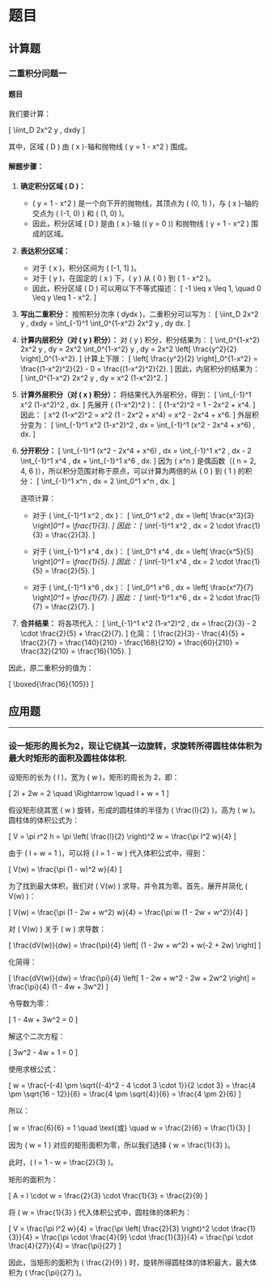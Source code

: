 

# 题目

## 计算题

### 二重积分问题一

#### 题目

我们要计算：

\[
\iint_D 2x^2 y \, dxdy
\]

其中，区域 \( D \) 由 \( x \)-轴和抛物线 \( y = 1 - x^2 \) 围成。

#### 解题步骤：

1. **确定积分区域 \( D \)：**
   - \( y = 1 - x^2 \) 是一个向下开的抛物线，其顶点为 \( (0, 1) \)，与 \( x \)-轴的交点为 \( (-1, 0) \) 和 \( (1, 0) \)。
   - 因此，积分区域 \( D \) 是由 \( x \)-轴 (\( y = 0 \)) 和抛物线 \( y = 1 - x^2 \) 围成的区域。

2. **表达积分区域：**
   - 对于 \( x \)，积分区间为 \( [-1, 1] \)。
   - 对于 \( y \)，在固定的 \( x \) 下，\( y \) 从 \( 0 \) 到 \( 1 - x^2 \)。
   - 因此，积分区域 \( D \) 可以用以下不等式描述：
     \[
     -1 \leq x \leq 1, \quad 0 \leq y \leq 1 - x^2.
     \]

3. **写出二重积分：**
   按照积分次序 \( dydx \)，二重积分可以写为：
   \[
   \iint_D 2x^2 y \, dxdy = \int_{-1}^1 \int_0^{1-x^2} 2x^2 y \, dy dx.
   \]

4. **计算内层积分（对 \( y \) 积分）：**
   对 \( y \) 积分，积分结果为：
   \[
   \int_0^{1-x^2} 2x^2 y \, dy = 2x^2 \int_0^{1-x^2} y \, dy = 2x^2 \left[ \frac{y^2}{2} \right]_0^{1-x^2}.
   \]
   计算上下限：
   \[
   \left[ \frac{y^2}{2} \right]_0^{1-x^2} = \frac{(1-x^2)^2}{2} - 0 = \frac{(1-x^2)^2}{2}.
   \]
   因此，内层积分的结果为：
   \[
   \int_0^{1-x^2} 2x^2 y \, dy = x^2 (1-x^2)^2.
   \]

5. **计算外层积分（对 \( x \) 积分）：**
   将结果代入外层积分，得到：
   \[
   \int_{-1}^1 x^2 (1-x^2)^2 \, dx.
   \]
   先展开 \( (1-x^2)^2 \)：
   \[
   (1-x^2)^2 = 1 - 2x^2 + x^4.
   \]
   因此：
   \[
   x^2 (1-x^2)^2 = x^2 (1 - 2x^2 + x^4) = x^2 - 2x^4 + x^6.
   \]
   外层积分变为：
   \[
   \int_{-1}^1 x^2 (1-x^2)^2 \, dx = \int_{-1}^1 (x^2 - 2x^4 + x^6) \, dx.
   \]

6. **分开积分：**
   \[
   \int_{-1}^1 (x^2 - 2x^4 + x^6) \, dx = \int_{-1}^1 x^2 \, dx - 2 \int_{-1}^1 x^4 \, dx + \int_{-1}^1 x^6 \, dx.
   \]
   因为 \( x^n \) 是偶函数（\( n = 2, 4, 6 \)），所以积分范围对称于原点，可以计算为两倍的从 \( 0 \) 到 \( 1 \) 的积分：
   \[
   \int_{-1}^1 x^n \, dx = 2 \int_0^1 x^n \, dx.
   \]

   逐项计算：
   - 对于 \( \int_{-1}^1 x^2 \, dx \)：
     \[
     \int_0^1 x^2 \, dx = \left[ \frac{x^3}{3} \right]_0^1 = \frac{1}{3}.
     \]
     因此：
     \[
     \int_{-1}^1 x^2 \, dx = 2 \cdot \frac{1}{3} = \frac{2}{3}.
     \]

   - 对于 \( \int_{-1}^1 x^4 \, dx \)：
     \[
     \int_0^1 x^4 \, dx = \left[ \frac{x^5}{5} \right]_0^1 = \frac{1}{5}.
     \]
     因此：
     \[
     \int_{-1}^1 x^4 \, dx = 2 \cdot \frac{1}{5} = \frac{2}{5}.
     \]

   - 对于 \( \int_{-1}^1 x^6 \, dx \)：
     \[
     \int_0^1 x^6 \, dx = \left[ \frac{x^7}{7} \right]_0^1 = \frac{1}{7}.
     \]
     因此：
     \[
     \int_{-1}^1 x^6 \, dx = 2 \cdot \frac{1}{7} = \frac{2}{7}.
     \]

7. **合并结果：**
   将各项代入：
   \[
   \int_{-1}^1 x^2 (1-x^2)^2 \, dx = \frac{2}{3} - 2 \cdot \frac{2}{5} + \frac{2}{7}.
   \]
   化简：
   \[
   \frac{2}{3} - \frac{4}{5} + \frac{2}{7} = \frac{140}{210} - \frac{168}{210} + \frac{60}{210} = \frac{32}{210} = \frac{16}{105}.
   \]

因此，原二重积分的值为：

\[
\boxed{\frac{16}{105}}
\]


## 应用题

---

### 设一矩形的周长为2，现让它绕其一边旋转，求旋转所得圆柱体体积为最大时矩形的面积及圆柱体体积.


设矩形的长为 \( l \)，宽为 \( w \)，矩形的周长为 2，即：

\[
2l + 2w = 2 \quad \Rightarrow \quad l + w = 1
\]

假设矩形绕其宽 \( w \) 旋转，形成的圆柱体的半径为 \( \frac{l}{2} \)，高为 \( w \)。圆柱体的体积公式为：

\[
V = \pi r^2 h = \pi \left( \frac{l}{2} \right)^2 w = \frac{\pi l^2 w}{4}
\]

由于 \( l + w = 1 \)，可以将 \( l = 1 - w \) 代入体积公式中，得到：

\[
V(w) = \frac{\pi (1 - w)^2 w}{4}
\]

为了找到最大体积，我们对 \( V(w) \) 求导，并令其为零。首先，展开并简化 \( V(w) \)：

\[
V(w) = \frac{\pi (1 - 2w + w^2) w}{4} = \frac{\pi w (1 - 2w + w^2)}{4}
\]

对 \( V(w) \) 关于 \( w \) 求导数：

\[
\frac{dV(w)}{dw} = \frac{\pi}{4} \left[ (1 - 2w + w^2) + w(-2 + 2w) \right]
\]

化简得：

\[
\frac{dV(w)}{dw} = \frac{\pi}{4} \left[ 1 - 2w + w^2 - 2w + 2w^2 \right] = \frac{\pi}{4} (1 - 4w + 3w^2)
\]

令导数为零：

\[
1 - 4w + 3w^2 = 0
\]

解这个二次方程：

\[
3w^2 - 4w + 1 = 0
\]

使用求根公式：

\[
w = \frac{-(-4) \pm \sqrt{(-4)^2 - 4 \cdot 3 \cdot 1}}{2 \cdot 3} = \frac{4 \pm \sqrt{16 - 12}}{6} = \frac{4 \pm \sqrt{4}}{6} = \frac{4 \pm 2}{6}
\]

所以：

\[
w = \frac{6}{6} = 1 \quad \text{或} \quad w = \frac{2}{6} = \frac{1}{3}
\]

因为 \( w = 1 \) 对应的矩形面积为零，所以我们选择 \( w = \frac{1}{3} \)。

此时，\( l = 1 - w = \frac{2}{3} \)。

矩形的面积为：

\[
A = l \cdot w = \frac{2}{3} \cdot \frac{1}{3} = \frac{2}{9}
\]

将 \( w = \frac{1}{3} \) 代入体积公式中，圆柱体的体积为：

\[
V = \frac{\pi l^2 w}{4} = \frac{\pi \left( \frac{2}{3} \right)^2 \cdot \frac{1}{3}}{4} = \frac{\pi \cdot \frac{4}{9} \cdot \frac{1}{3}}{4} = \frac{\pi \cdot \frac{4}{27}}{4} = \frac{\pi}{27}
\]

因此，当矩形的面积为 \( \frac{2}{9} \) 时，旋转所得圆柱体的体积最大，最大体积为 \( \frac{\pi}{27} \)。


